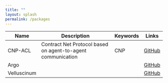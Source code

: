 ```yaml
---
title: ""
layout: splash
permalink: /packages
---
```


| Name | Description | Keywords | Links |
| -------- | ------- |------- |------- |
| CNP-ACL | Contract Net Protocol based on agent-to-agent communication | CNP | [GitHub](https://github.com/jomifred/cnp-acl)
| Argo |  |  | [GitHub](https://github.com/chon-group/argo-jcm)
| Velluscinum |  |  | [GitHub](https://github.com/chon-group/velluscinum-jcm)

